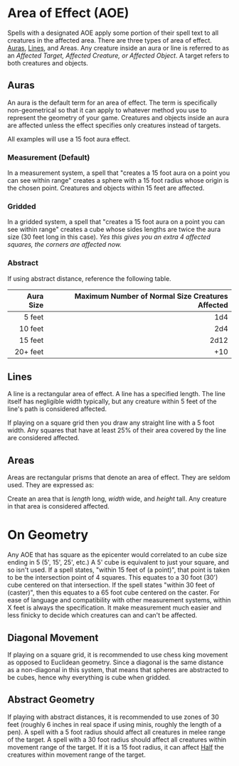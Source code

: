 # Area of Effect (AOE)

Spells with a designated AOE apply some portion of their spell text to all creatures in the affected area. There are three types of area of effect. [Auras]({AOE}%20Area%20of%20Effect.md#Auras), [Lines]({AOE}%20Area%20of%20Effect.md#Lines), and Areas. Any creature inside an aura or line is referred to as an *Affected Target, Affected Creature, or Affected Object*. A target refers to both creatures and objects.

## Auras

An aura is the default term for an area of effect. The term is specifically non-geometrical so that it can apply to whatever method you use to represent the geometry of your game. Creatures and objects inside an aura are affected unless the effect specifies only creatures instead of targets.

All examples will use a 15 foot aura effect.

### Measurement (Default)

In a measurement system, a spell that "creates a 15 foot aura on a point you can see within range" creates a sphere with a 15 foot radius whose origin is the chosen point. Creatures and objects within 15 feet are affected.

### Gridded

In a gridded system, a spell that "creates a 15 foot aura on a point you can see within range" creates a cube whose sides lengths are twice the aura size (30 feet long in this case).
*Yes this gives you an extra 4 affected squares, the corners are affected now.*

### Abstract

If using abstract distance, reference the following table.

| Aura Size | Maximum Number of Normal Size Creatures Affected |
| --------: | -----------------------------------------------: |
|    5 feet |                                              1d4 |
|   10 feet |                                              2d4 |
|   15 feet |                                             2d12 |
|  20+ feet |                                              +10 |

## Lines

A line is a rectangular area of effect. A line has a specified length. The line itself has negligible width typically, but any creature within 5 feet of the line's path is considered affected.

If playing on a square grid then you draw any straight line with a 5 foot width. Any squares that have at least 25% of their area covered by the line are considered affected.

## Areas

Areas are rectangular prisms that denote an area of effect. They are seldom used. They are expressed as:

Create an area that is $length$ long, $width$ wide, and $height$ tall. Any creature in that area is considered affected.

# On Geometry

Any AOE that has square as the epicenter would correlated to an cube size ending in 5 (5', 15', 25', etc.) A 5' cube is equivalent to just your square, and so isn't used. If a spell states, "within 15 feet of (a point)", that point is taken to be the intersection point of 4 squares. This equates to a 30 foot (30') cube centered on that intersection. If the spell states "within 30 feet of (caster)", then this equates to a 65 foot cube centered on the caster. For ease of language and compatibility with other measurement systems, within X feet is always the specification. It make measurement much easier and less finicky to decide which creatures can and can't be affected.

## Diagonal Movement

If playing on a square grid, it is recommended to use chess king movement as opposed to Euclidean geometry. Since a diagonal is the same distance as a non-diagonal in this system, that means that spheres are abstracted to be cubes, hence why everything is cube when gridded.

## Abstract Geometry

If playing with abstract distances, it is recommended to use zones of 30 feet (roughly 6 inches in real space if using minis, roughly the length of a pen). A spell with a 5 foot radius should affect all creatures in melee range of the target. A spell with a 30 foot radius should affect all creatures within movement range of the target. If it is a 15 foot radius, it can affect [Half](../../../Foreword/Rule%20for%20rules.md#Halving) the creatures within movement range of the target.
